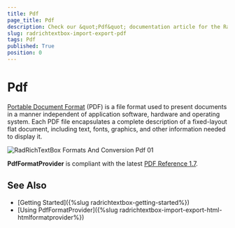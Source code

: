 ```yaml
---
title: Pdf
page_title: Pdf
description: Check our &quot;Pdf&quot; documentation article for the RadRichTextBox {{ site.framework_name }} control.
slug: radrichtextbox-import-export-pdf
tags: Pdf
published: True
position: 0
---
```


# Pdf

[Portable Document Format](http://en.wikipedia.org/wiki/Portable_Document_Format) (PDF) is a file format used to present documents in a manner independent of application software, hardware and operating system. Each PDF file encapsulates a complete description of a fixed-layout flat document, including text, fonts, graphics, and other information needed to display it.

      
![RadRichTextBox Formats And Conversion Pdf 01](images/RadRichTextBox_Formats_And_Conversion_Pdf_01.png)

__PdfFormatProvider__ is compliant with the latest [PDF Reference 1.7](http://www.adobe.com/content/dam/Adobe/en/devnet/acrobat/pdfs/pdf_reference_1-7.pdf).

## See Also

 * [Getting Started]({%slug radrichtextbox-getting-started%})
 * [Using PdfFormatProvider]({%slug radrichtextbox-import-export-html-htmlformatprovider%})